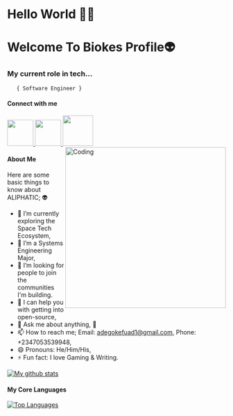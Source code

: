 <h1>Hello World 👋🏾</h1>


<h1>Welcome To Biokes Profile👽</h1>

###   **My current role in tech...** </h2>
       { Software Engineer } 




#### Connect with me 
<a href="https://www.linkedin.com/in/babalola-abiodun-ayomide-5a231431a/"> <img src="images/linkedin.png" width="60" /> </a>
<a href="https://twitter.com/biokes_art"> <img src="images/twitter.png" width="60" /> </a>
<a href="https://www.instagram.com/biokes"> <img src="images/ig.png" width="70" /> </a>
<img align="right" alt="Coding" width="370" src="https://miro.medium.com/max/680/0*7Q3yvSIv_t0ioJ-Z.gif"/>


#### About Me
Here are some basic things to know about ALIPHATIC; 👽

- 🔭 I’m currently exploring the Space Tech Ecosystem, 
- 🌱 I’m a Systems Engineering Major,
- 👯 I’m looking for people to join the communities I'm building.
- 🤔 I can help you with getting into open-source,
- 💬 Ask me about anything, 🌚
- 📫 How to reach me; Email: adegokefuad1@gmail.com, Phone: +2347053539948,
- 😄 Pronouns: He/Him/His,
- ⚡ Fun fact: I love Gaming & Writing.
  
[![My github stats](https://github-readme-stats.vercel.app/api?username=Biokes&show_icons=true&theme=nightowl)](https://github.com/anuraghazra/github-readme-stats) 

#### My Core Languages

<a href="https://github.com/Biokes" align="left"><img src="https://github-readme-stats.vercel.app/api/top-langs/?username=ALIPHATICHYD&langs_count=10&title_color=0891b2&text_color=ffffff&icon_color=0891b2&bg_color=1c1917&hide_border=true&locale=en&custom_title=Top%20%Languages" alt="Top Languages" /></a> 
